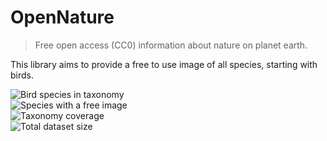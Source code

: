 # OpenNature
> Free open access (CC0) information about nature on planet earth.

This library aims to provide a free to use image of all species, starting with birds.

<!-- DYNAMIC BADGES -->
<div><img alt="Bird species in taxonomy" src="https://img.shields.io/badge/Bird_species_in_taxonomy-10749_species-blue"></div>
<div><img alt="Species with a free image" src="https://img.shields.io/badge/Species_with_a_free_image-111_species-green"></div>
<div><img alt="Taxonomy coverage" src="https://img.shields.io/badge/Taxonomy_coverage-1.03%25-green"></div>
<div><img alt="Total dataset size" src="https://img.shields.io/badge/Total_dataset_size-7.05_MB-green"></div>
<!-- END DYNAMIC BADGES -->
